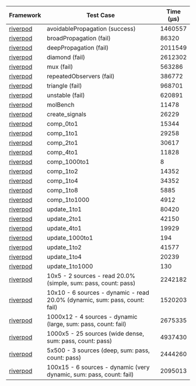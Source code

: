 | Framework | Test Case | Time (μs) |
| --- | --- | --- |
| [riverpod](https://github.com/rrousselGit/riverpod) | avoidablePropagation (success) | 1460557 |
| [riverpod](https://github.com/rrousselGit/riverpod) | broadPropagation (fail) | 86320 |
| [riverpod](https://github.com/rrousselGit/riverpod) | deepPropagation (fail) | 2011549 |
| [riverpod](https://github.com/rrousselGit/riverpod) | diamond (fail) | 2612302 |
| [riverpod](https://github.com/rrousselGit/riverpod) | mux (fail) | 563286 |
| [riverpod](https://github.com/rrousselGit/riverpod) | repeatedObservers (fail) | 386772 |
| [riverpod](https://github.com/rrousselGit/riverpod) | triangle (fail) | 968701 |
| [riverpod](https://github.com/rrousselGit/riverpod) | unstable (fail) | 620891 |
| [riverpod](https://github.com/rrousselGit/riverpod) | molBench | 11478 |
| [riverpod](https://github.com/rrousselGit/riverpod) | create_signals | 26229 |
| [riverpod](https://github.com/rrousselGit/riverpod) | comp_0to1 | 15344 |
| [riverpod](https://github.com/rrousselGit/riverpod) | comp_1to1 | 29258 |
| [riverpod](https://github.com/rrousselGit/riverpod) | comp_2to1 | 30617 |
| [riverpod](https://github.com/rrousselGit/riverpod) | comp_4to1 | 11828 |
| [riverpod](https://github.com/rrousselGit/riverpod) | comp_1000to1 | 8 |
| [riverpod](https://github.com/rrousselGit/riverpod) | comp_1to2 | 14352 |
| [riverpod](https://github.com/rrousselGit/riverpod) | comp_1to4 | 34352 |
| [riverpod](https://github.com/rrousselGit/riverpod) | comp_1to8 | 5885 |
| [riverpod](https://github.com/rrousselGit/riverpod) | comp_1to1000 | 4912 |
| [riverpod](https://github.com/rrousselGit/riverpod) | update_1to1 | 80420 |
| [riverpod](https://github.com/rrousselGit/riverpod) | update_2to1 | 42150 |
| [riverpod](https://github.com/rrousselGit/riverpod) | update_4to1 | 19929 |
| [riverpod](https://github.com/rrousselGit/riverpod) | update_1000to1 | 194 |
| [riverpod](https://github.com/rrousselGit/riverpod) | update_1to2 | 41577 |
| [riverpod](https://github.com/rrousselGit/riverpod) | update_1to4 | 20239 |
| [riverpod](https://github.com/rrousselGit/riverpod) | update_1to1000 | 130 |
| [riverpod](https://github.com/rrousselGit/riverpod) | 10x5 - 2 sources - read 20.0% (simple, sum: pass, count: pass) | 2242182 |
| [riverpod](https://github.com/rrousselGit/riverpod) | 10x10 - 6 sources - dynamic - read 20.0% (dynamic, sum: pass, count: fail) | 1520203 |
| [riverpod](https://github.com/rrousselGit/riverpod) | 1000x12 - 4 sources - dynamic (large, sum: pass, count: fail) | 2675335 |
| [riverpod](https://github.com/rrousselGit/riverpod) | 1000x5 - 25 sources (wide dense, sum: pass, count: pass) | 4937430 |
| [riverpod](https://github.com/rrousselGit/riverpod) | 5x500 - 3 sources (deep, sum: pass, count: pass) | 2444260 |
| [riverpod](https://github.com/rrousselGit/riverpod) | 100x15 - 6 sources - dynamic (very dynamic, sum: pass, count: fail) | 2095013 |
